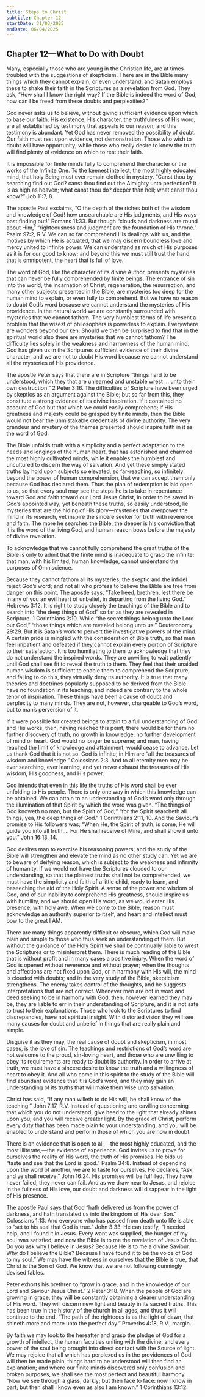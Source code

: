 ```yaml
---
title: Steps to Christ
subtitle: Chapter 12
startDate: 31/03/2025
endDate: 06/04/2025
---
```


## Chapter 12—What to Do with Doubt

Many, especially those who are young in the Christian life, are at times troubled with the suggestions of skepticism. There are in the Bible many things which they cannot explain, or even understand, and Satan employs these to shake their faith in the Scriptures as a revelation from God. They ask, “How shall I know the right way? If the Bible is indeed the word of God, how can I be freed from these doubts and perplexities?”

God never asks us to believe, without giving sufficient evidence upon which to base our faith. His existence, His character, the truthfulness of His word, are all established by testimony that appeals to our reason; and this testimony is abundant. Yet God has never removed the possibility of doubt. Our faith must rest upon evidence, not demonstration. Those who wish to doubt will have opportunity; while those who really desire to know the truth will find plenty of evidence on which to rest their faith.

It is impossible for finite minds fully to comprehend the character or the works of the Infinite One. To the keenest intellect, the most highly educated mind, that holy Being must ever remain clothed in mystery. “Canst thou by searching find out God? canst thou find out the Almighty unto perfection? It is as high as heaven; what canst thou do? deeper than hell; what canst thou know?” Job 11:7, 8.

The apostle Paul exclaims, “O the depth of the riches both of the wisdom and knowledge of God! how unsearchable are His judgments, and His ways past finding out!” Romans 11:33. But though “clouds and darkness are round about Him,” “righteousness and judgment are the foundation of His throne.” Psalm 97:2, R.V. We can so far comprehend His dealings with us, and the motives by which He is actuated, that we may discern boundless love and mercy united to infinite power. We can understand as much of His purposes as it is for our good to know; and beyond this we must still trust the hand that is omnipotent, the heart that is full of love.

The word of God, like the character of its divine Author, presents mysteries that can never be fully comprehended by finite beings. The entrance of sin into the world, the incarnation of Christ, regeneration, the resurrection, and many other subjects presented in the Bible, are mysteries too deep for the human mind to explain, or even fully to comprehend. But we have no reason to doubt God’s word because we cannot understand the mysteries of His providence. In the natural world we are constantly surrounded with mysteries that we cannot fathom. The very humblest forms of life present a problem that the wisest of philosophers is powerless to explain. Everywhere are wonders beyond our ken. Should we then be surprised to find that in the spiritual world also there are mysteries that we cannot fathom? The difficulty lies solely in the weakness and narrowness of the human mind. God has given us in the Scriptures sufficient evidence of their divine character, and we are not to doubt His word because we cannot understand all the mysteries of His providence.

The apostle Peter says that there are in Scripture “things hard to be understood, which they that are unlearned and unstable wrest ... unto their own destruction.” 2 Peter 3:16. The difficulties of Scripture have been urged by skeptics as an argument against the Bible; but so far from this, they constitute a strong evidence of its divine inspiration. If it contained no account of God but that which we could easily comprehend; if His greatness and majesty could be grasped by finite minds, then the Bible would not bear the unmistakable credentials of divine authority. The very grandeur and mystery of the themes presented should inspire faith in it as the word of God.

The Bible unfolds truth with a simplicity and a perfect adaptation to the needs and longings of the human heart, that has astonished and charmed the most highly cultivated minds, while it enables the humblest and uncultured to discern the way of salvation. And yet these simply stated truths lay hold upon subjects so elevated, so far-reaching, so infinitely beyond the power of human comprehension, that we can accept them only because God has declared them. Thus the plan of redemption is laid open to us, so that every soul may see the steps he is to take in repentance toward God and faith toward our Lord Jesus Christ, in order to be saved in God’s appointed way; yet beneath these truths, so easily understood, lie mysteries that are the hiding of His glory—mysteries that overpower the mind in its research, yet inspire the sincere seeker for truth with reverence and faith. The more he searches the Bible, the deeper is his conviction that it is the word of the living God, and human reason bows before the majesty of divine revelation.

To acknowledge that we cannot fully comprehend the great truths of the Bible is only to admit that the finite mind is inadequate to grasp the infinite; that man, with his limited, human knowledge, cannot understand the purposes of Omniscience.

Because they cannot fathom all its mysteries, the skeptic and the infidel reject God’s word; and not all who profess to believe the Bible are free from danger on this point. The apostle says, “Take heed, brethren, lest there be in any of you an evil heart of unbelief, in departing from the living God.” Hebrews 3:12. It is right to study closely the teachings of the Bible and to search into “the deep things of God” so far as they are revealed in Scripture. 1 Corinthians 2:10. While “the secret things belong unto the Lord our God,” “those things which are revealed belong unto us.” Deuteronomy 29:29. But it is Satan’s work to pervert the investigative powers of the mind. A certain pride is mingled with the consideration of Bible truth, so that men feel impatient and defeated if they cannot explain every portion of Scripture to their satisfaction. It is too humiliating to them to acknowledge that they do not understand the inspired words. They are unwilling to wait patiently until God shall see fit to reveal the truth to them. They feel that their unaided human wisdom is sufficient to enable them to comprehend the Scripture, and failing to do this, they virtually deny its authority. It is true that many theories and doctrines popularly supposed to be derived from the Bible have no foundation in its teaching, and indeed are contrary to the whole tenor of inspiration. These things have been a cause of doubt and perplexity to many minds. They are not, however, chargeable to God’s word, but to man’s perversion of it.

If it were possible for created beings to attain to a full understanding of God and His works, then, having reached this point, there would be for them no further discovery of truth, no growth in knowledge, no further development of mind or heart. God would no longer be supreme; and man, having reached the limit of knowledge and attainment, would cease to advance. Let us thank God that it is not so. God is infinite; in Him are “all the treasures of wisdom and knowledge.” Colossians 2:3. And to all eternity men may be ever searching, ever learning, and yet never exhaust the treasures of His wisdom, His goodness, and His power.

God intends that even in this life the truths of His word shall be ever unfolding to His people. There is only one way in which this knowledge can be obtained. We can attain to an understanding of God’s word only through the illumination of that Spirit by which the word was given. “The things of God knoweth no man, but the Spirit of God;” “for the Spirit searcheth all things, yea, the deep things of God.” 1 Corinthians 2:11, 10. And the Saviour’s promise to His followers was, “When He, the Spirit of truth, is come, He will guide you into all truth.... For He shall receive of Mine, and shall show it unto you.” John 16:13, 14.

God desires man to exercise his reasoning powers; and the study of the Bible will strengthen and elevate the mind as no other study can. Yet we are to beware of deifying reason, which is subject to the weakness and infirmity of humanity. If we would not have the Scriptures clouded to our understanding, so that the plainest truths shall not be comprehended, we must have the simplicity and faith of a little child, ready to learn, and beseeching the aid of the Holy Spirit. A sense of the power and wisdom of God, and of our inability to comprehend His greatness, should inspire us with humility, and we should open His word, as we would enter His presence, with holy awe. When we come to the Bible, reason must acknowledge an authority superior to itself, and heart and intellect must bow to the great I AM.

There are many things apparently difficult or obscure, which God will make plain and simple to those who thus seek an understanding of them. But without the guidance of the Holy Spirit we shall be continually liable to wrest the Scriptures or to misinterpret them. There is much reading of the Bible that is without profit and in many cases a positive injury. When the word of God is opened without reverence and without prayer; when the thoughts and affections are not fixed upon God, or in harmony with His will, the mind is clouded with doubts; and in the very study of the Bible, skepticism strengthens. The enemy takes control of the thoughts, and he suggests interpretations that are not correct. Whenever men are not in word and deed seeking to be in harmony with God, then, however learned they may be, they are liable to err in their understanding of Scripture, and it is not safe to trust to their explanations. Those who look to the Scriptures to find discrepancies, have not spiritual insight. With distorted vision they will see many causes for doubt and unbelief in things that are really plain and simple.

Disguise it as they may, the real cause of doubt and skepticism, in most cases, is the love of sin. The teachings and restrictions of God’s word are not welcome to the proud, sin-loving heart, and those who are unwilling to obey its requirements are ready to doubt its authority. In order to arrive at truth, we must have a sincere desire to know the truth and a willingness of heart to obey it. And all who come in this spirit to the study of the Bible will find abundant evidence that it is God’s word, and they may gain an understanding of its truths that will make them wise unto salvation.

Christ has said, “If any man willeth to do His will, he shall know of the teaching.” John 7:17, R.V. Instead of questioning and caviling concerning that which you do not understand, give heed to the light that already shines upon you, and you will receive greater light. By the grace of Christ, perform every duty that has been made plain to your understanding, and you will be enabled to understand and perform those of which you are now in doubt.

There is an evidence that is open to all,—the most highly educated, and the most illiterate,—the evidence of experience. God invites us to prove for ourselves the reality of His word, the truth of His promises. He bids us “taste and see that the Lord is good.” Psalm 34:8. Instead of depending upon the word of another, we are to taste for ourselves. He declares, “Ask, and ye shall receive.” John 16:24. His promises will be fulfilled. They have never failed; they never can fail. And as we draw near to Jesus, and rejoice in the fullness of His love, our doubt and darkness will disappear in the light of His presence.

The apostle Paul says that God “hath delivered us from the power of darkness, and hath translated us into the kingdom of His dear Son.” Colossians 1:13. And everyone who has passed from death unto life is able to “set to his seal that God is true.” John 3:33. He can testify, “I needed help, and I found it in Jesus. Every want was supplied, the hunger of my soul was satisfied; and now the Bible is to me the revelation of Jesus Christ. Do you ask why I believe in Jesus? Because He is to me a divine Saviour. Why do I believe the Bible? Because I have found it to be the voice of God to my soul.” We may have the witness in ourselves that the Bible is true, that Christ is the Son of God. We know that we are not following cunningly devised fables.

Peter exhorts his brethren to “grow in grace, and in the knowledge of our Lord and Saviour Jesus Christ.” 2 Peter 3:18. When the people of God are growing in grace, they will be constantly obtaining a clearer understanding of His word. They will discern new light and beauty in its sacred truths. This has been true in the history of the church in all ages, and thus it will continue to the end. “The path of the righteous is as the light of dawn, that shineth more and more unto the perfect day.” Proverbs 4:18, R.V., margin.

By faith we may look to the hereafter and grasp the pledge of God for a growth of intellect, the human faculties uniting with the divine, and every power of the soul being brought into direct contact with the Source of light. We may rejoice that all which has perplexed us in the providences of God will then be made plain, things hard to be understood will then find an explanation; and where our finite minds discovered only confusion and broken purposes, we shall see the most perfect and beautiful harmony. “Now we see through a glass, darkly; but then face to face: now I know in part; but then shall I know even as also I am known.” 1 Corinthians 13:12.
